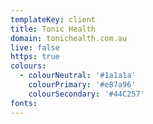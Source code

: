 ```yaml
---
templateKey: client
title: Tonic Health
domain: tonichealth.com.au
live: false
https: true
colours:
  - colourNeutral: '#1a1a1a'
    colourPrimary: '#e87a96'
    colourSecondary: '#44C257'
fonts:
---
```

